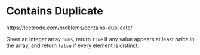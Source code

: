 # Contains Duplicate

https://leetcode.com/problems/contains-duplicate/

Given an integer array `nums`, return `true` if any value appears at least *twice* in the array, and return `false` if every element is distinct.
